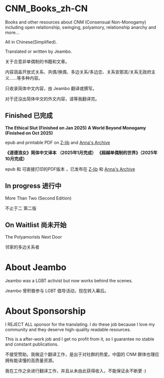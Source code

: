 # CNM_Books_zh-CN

Books and other resources about CNM (Consensual Non-Monogamy) including open relationship, swinging, polyamory, relationship anarchy and more...

All in Chinese(Simplified).

Translated or written by Jeambo. 

关于合意非单偶制的书籍和文章。

内容涵盖开放式关系、共偶/换偶、多边关系/多边恋、关系安那其/关系无政府主义……等多种内容。

只收录简体中文内容，由 Jeambo 翻译或撰写。

对于还没出简体中文的外文内容，请等我翻译完。



## Finished 已完成

**The Ethical Slut (Finished on Jan 2025)**
**A World Beyond Monogamy (Finished on Oct 2025)** 

epub and printable PDF on [Z-lib](https://z-library.sk/booklist/2800822/52f478/jeambos.html) and [Anna's Archive](https://annas-archive.org/search?q=jeambo)

**《道德浪女》简体中文译本 （2025年1月完成）**
**《超越单偶制的世界》（2025年10月完成）**

epub 和 可直接打印的PDF版本 ，已发布在 [Z-lib](https://z-library.sk/booklist/2800822/52f478/jeambos.html) 和 [Anna's Archive](https://annas-archive.org/search?q=jeambo) 





## In progress 进行中

More Than Two (Second Edition) 

不止于二 第二版 

## On Waitlist 尚未开始



The Polyamorists Next Door

邻家的多边关系者

# About Jeambo 

Jeambo was a LGBT activist but now works behind the scenes. 

Jeambo 曾积极参与 LGBT 倡导活动，现在转入幕后。

# About Sponsorship

I REJECT ALL sponsor for the translating. I do these job because I love my community and they deserve high-quality readable resources. 

This is a after-work job and I get no profit from it, so I guarantee no stable and constant publications.

不接受赞助。我做这个翻译工作，是出于对社群的热爱。中国的 CNM 群体也理应拥有能读懂的高质量资源。

我在工作之余进行翻译工作，并且从未由此获得收入，不能保证永不断更 :)



